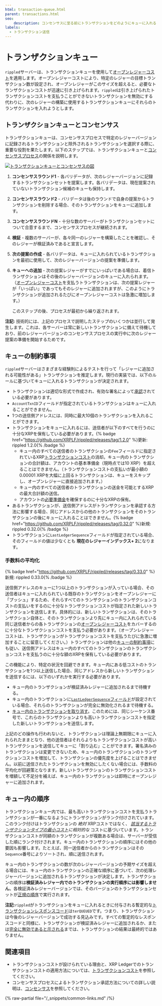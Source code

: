 ```yaml
---
html: transaction-queue.html
parent: transactions.html
seo:
    description: コンセンサスに至る前にトランザクションをどのようにキューに入れることができるか説明します。
labels:
  - トランザクション送信
---
```

# トランザクションキュー

`rippled`サーバーは、トランザクションキューを使用して[オープンレジャーコスト](transaction-cost.md#オープンレジャーコスト)を適用します。オープンレジャーコストにより、特定のレジャーの目標トランザクション数が設定され、オープンレジャーがこのサイズを超えると、必要なトランザクションコストが迅速に引き上げられます。`rippled`は引き上げられたトランザクションコストを支払うことができないトランザクションを無効にする代わりに、次のレジャーの構築に使用するトランザクションキューにそれらのトランザクションを入れようとします。

## トランザクションキューとコンセンサス

トランザクションキューは、コンセンサスプロセスで特定のレジャーバージョンに記録されるトランザクションと除外されるトランザクションを選択する際に、重要な役割を果たします。以下のステップでは、トランザクションキューと[コンセンサスプロセス](../consensus-protocol/index.md)の関係を説明します。

[![トランザクションキューとコンセンサスの図](/img/consensus-with-queue.ja.png)](/img/consensus-with-queue.ja.png)

1. **コンセンサスラウンド1** - 各バリデータが、次のレジャーバージョンに記録するトランザクションセットを提案します。各バリデータは、現在提案されていないトランザクション候補のキューも保持します。

2. **コンセンサスラウンド2** - バリデータは後のラウンドで自身の提案からトランザクションを削除する場合、そのトランザクションをキューに追加します。

3. **コンセンサスラウンドN** - 十分な数のサーバーがトランザクションセットについて合意するまで、コンセンサスプロセスが継続されます。

4. **検証** - 複数のサーバーが、各々同一のレジャーを構築したことを確認し、そのレジャーが検証済みであると宣言します。

5. **次の提案の作成** - 各バリデータは、キューに入れられているトランザクションを最初に使用して、次のレジャーバージョンの提案を準備します。

6. **キューへの追加** - 次の提案レジャーがすでにいっぱいである場合は、着信トランザクションはその後のレジャーバージョンのキューに入れられます。（[オープンレジャーコスト](transaction-cost.md#オープンレジャーコスト)を支払うトランザクションは、次の提案レジャーが「いっぱい」であってもそのレジャーに追加されますが、このようにトランザクションが追加されるたびにオープンレジャーコストは急激に増加します。）

    このステップの後、プロセスが最初から繰り返されます。

**注記:** 技術的には、上記のプロセスで説明したステップのいくつかは並行して発生します。これは、各サーバーは常に新しいトランザクションに備えて待機しており、前のレジャーバージョンのコンセンサスプロセスの実行中に次のレジャー提案の準備を開始するためです。

## キューの制約事項

`rippled`サーバーはさまざまな経験則によるテストを行って「レジャーに追加される可能性がある」トランザクションを推定します。現行の実装では、以下のルールに基づいてキューに入れるトランザクションが決定されます。

- トランザクションは適切な形式で作成され、有効な署名によって[承認](index.md#トランザクションの承認)されている必要があります。
- `AccountTxnID`フィールドが指定されているトランザクションはキューに入れることができません。
- 1つの送信側アドレスには、同時に最大10個のトランザクションを入れることができます。
- トランザクションをキューに入れるには、送信者が以下のすべてを行うのに十分なXRPを保有している必要があります。{% badge href="https://github.com/XRPLF/rippled/releases/tag/1.2.0" %}更新: rippled 1.2.0{% /badge %}
    - キュー内のすべての送信者のトランザクションの`Fee`フィールドに指定されているXRP[トランザクションコスト](transaction-cost.md)の消却。キュー内のトランザクションの合計額は、アカウントの基本準備金（現時点では10 XRP）を超えることはできません。（トランザクションコストの支払いが最小額の0.00001 XRPを大幅に上回るトランザクションは、キューをスキップし、オープンレジャーに直接追加されます。）
    - キュー内のすべての送信者のトランザクションの送金を可能とするXRPの最大合計額の送信。
    - アカウントの[必要準備金](../accounts/reserves.md)を確保するのに十分なXRPの保有。
- あるトランザクションが、送信側アドレスがトランザクションを承認する方法に影響する場合、同じアドレスからの他のトランザクションをそのトランザクションの後にキューに入れることはできません。{% badge href="https://github.com/XRPLF/rippled/releases/tag/0.32.0" %}新規: rippled 0.32.0{% /badge %}
- トランザクションに`LastLedgerSequence`フィールドが指定されている場合、そのフィールドの値は少なくとも **現在のレジャーインデックス+ 2**になります。

### 手数料の平均化

{% badge href="https://github.com/XRPLF/rippled/releases/tag/0.33.0" %}新規: rippled 0.33.0{% /badge %}

送信側アドレスのキューに1つ以上のトランザクションが入っている場合、その送信者はキューに入れられている既存のトランザクションをオープンレジャーに「プッシュ」するため、それらすべてのトランザクションのトランザクションコストの支払いをするのに十分なトランザクションコストが指定された新しいトランザクションを送信します。具体的には、新しいトランザクションは、そのトランザクション自体と、そのトランザクションより先にキュー内に入れられている同じ送信者からの各トランザクションの[オープンレジャーコスト](transaction-cost.md#オープンレジャーコスト)をカバーするのに十分なトランザクションコストを支払う必要があります。（オープンレジャーコストは、トランザクションがトランザクションコストを支払うたびに急激に増加することに留意してください。）トランザクションは他の[キューの制約事項](#キューの制約事項)にも従い、送信側アドレスはキュー内のすべてのトランザクションのトランザクションコストを支払うのに十分な額のXRPを保有している必要があります。

この機能により、特定の状況を回避できます。キュー内にある低コストのトランザクションを1つ以上送信した場合、同じアドレスから新しいトランザクションを送信するには、以下のいずれかを実行する必要があります。

* キュー内のトランザクションが検証済みレジャーに追加されるまで待機する。
* キュー内のトランザクションに[`LastLedgerSequence`フィールド](reliable-transaction-submission.md#lastledgersequence)が設定されている場合、それらのトランザクションが完全に無効化されるまで待機する。
* [キュー内のトランザクションを取り消す](finality-of-results/canceling-a-transaction.md)。このためには、同じシーケンス番号で、これらのトランザクションよりも高いトランザクションコストを指定した新しいトランザクションを送信します。

上記のどの操作も行われないと、トランザクションは理論上無期限にキューに入れられたままとなり、他の送信者はそれらよりもトランザクションコストが高いトランザクションを送信してキューに「割り込む」ことができます。署名済みのトランザクションは変更できないため、キュー内のトランザクションのトランザクションコストを増加して、トランザクションの優先度を上げることはできません。以前に送信されたトランザクションを無効にしたくない場合には、手数料の平均化が回避策となります。新しいトランザクションのトランザクションコストを増額して不足分を補えば、キュー内のトランザクションは即時にオープンレジャーに追加されます。

## キュー内の順序

トランザクションキュー内では、最も高いトランザクションコストを支払うトランザクションが一番になるようにトランザクションがランク付けされています。このランク付けはトランザクションの _絶対_ XRPコストではなく、 _[該当するトランザクションタイプの最小コスト](transaction-cost.md#特別なトランザクションコスト)に相対的な_ コストに基づいています。トランザクションコストが同額のトランザクションが複数ある場合は、サーバーが受信した順にランク付けされます。キュー内のトランザクションの順序にはその他の要因も影響します。たとえば、同一送信者からのトランザクションはその`Sequence`番号によりソートされ、順に送信されます。

キュー内のトランザクションの数が次のレジャーバージョンの予期サイズを超える場合には、キュー内のトランザクションの正確な順序に基づいて、次の処理レジャーバージョンに追加されるトランザクションが決定します。トランザクションの順序は**検証済みレジャー内でのトランザクションの実行順序には影響しません**。各検証済みレジャーバージョンでは、そのバージョンのトランザクションセットが[正規の順序](../consensus-protocol/consensus-structure.md#検証の計算と共有)で実行されます。

**注記:**`rippled`がトランザクションをキューに入れるときに付与される暫定的な[トランザクションレスポンスコード](../../references/protocol/transactions/transaction-results/transaction-results.md)は`terQUEUED`です。つまり、トランザクションは今後のレジャーバージョンで成功する見込みです。すべての暫定的なレスポンスコードと同様に、トランザクションが検証済みレジャーに追加されるか、または[完全に無効であると示される](finality-of-results/index.md)までは、トランザクションの結果は最終的ではありません。


## 関連項目

- トランザクションコストが設けられている理由と、XRP Ledgerでのトランザクションコストの適用方法については、[トランザクションコスト](transaction-cost.md)を参照してください。
- コンセンサスプロセスによるトランザクション承認方法についての詳しい説明は、[コンセンサス](../consensus-protocol/index.md)を参照してください。

{% raw-partial file="/_snippets/common-links.md" /%}
